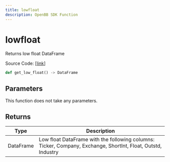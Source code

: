 ```yaml
---
title: lowfloat
description: OpenBB SDK Function
---
```


# lowfloat

Returns low float DataFrame

Source Code: [[link](https://github.com/OpenBB-finance/OpenBBTerminal/tree/main/openbb_terminal/stocks/discovery/shortinterest_model.py#L15)]

```python
def get_low_float() -> DataFrame
```
## Parameters

This function does not take any parameters.

## Returns

| Type | Description |
| ---- | ----------- |
| DataFrame | Low float DataFrame with the following columns:<br/>Ticker, Company, Exchange, ShortInt, Float, Outstd, Industry |

